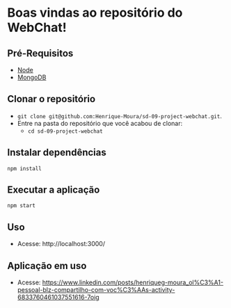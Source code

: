 # Boas vindas ao repositório do WebChat!

## Pré-Requisitos
- [Node](https://nodejs.org/en/download/)
- [MongoDB](https://docs.mongodb.com/manual/installation/)

## Clonar o repositório

- `git clone git@github.com:Henrique-Moura/sd-09-project-webchat.git`.
- Entre na pasta do repositório que você acabou de clonar:
  - `cd sd-09-project-webchat`
    
## Instalar dependências
    
    npm install

## Executar a aplicação

    npm start
    
## Uso

- Acesse: http://localhost:3000/

## Aplicação em uso

- Acesse: https://www.linkedin.com/posts/henriqueg-moura_ol%C3%A1-pessoal-blz-compartilho-com-voc%C3%AAs-activity-6833760461037551616-7oig
